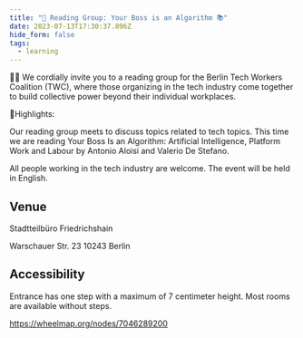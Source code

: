 ```yaml
---
title: "🎉 Reading Group: Your Boss is an Algorithm 📚"
date: 2023-07-13T17:30:37.896Z
hide_form: false
tags:
  - learning
---
```

🧚‍♂️ We cordially invite you to a reading group for the Berlin Tech Workers Coalition (TWC), where those organizing in the tech industry come together to build collective power beyond their individual workplaces.

💫Highlights: 

Our reading group meets to discuss topics related to tech topics. This time we are reading Your Boss Is an Algorithm: Artificial Intelligence, Platform Work and Labour by  Antonio Aloisi and Valerio De Stefano.

All people working in the tech industry are welcome. The event will be held in English.

## Venue

Stadtteilbüro Friedrichshain

Warschauer Str. 23
10243 Berlin

## Accessibility

Entrance has one step with a maximum of 7 centimeter height. Most rooms are available without steps.

<https://wheelmap.org/nodes/7046289200>